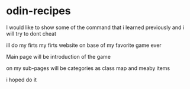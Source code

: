 # odin-recipes

I would like to show some of the command that i learned previously and i will try to dont cheat


ill do my firts my firts website on base of my favorite game ever 

Main page will be introduction of the game 

on my sub-pages will be categories as class map and meaby items

i hoped do it